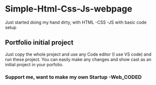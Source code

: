 # Simple-Html-Css-Js-webpage
Just started doing my hand dirty, with HTML -CSS -JS with basic code setup

## Portfolio initial project
Just copy the whole project and use any Code editor (I use VS code) and run these project. You can easily make any changes and show cast as an  initial project in your porfolio.

### Support me, want to make my own Startup -Web_CODED
